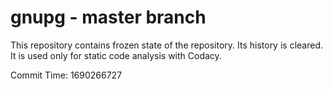 # gnupg - master branch

This repository contains frozen state of the repository.
Its history is cleared. It is used only for static code
analysis with Codacy.

Commit Time: 1690266727